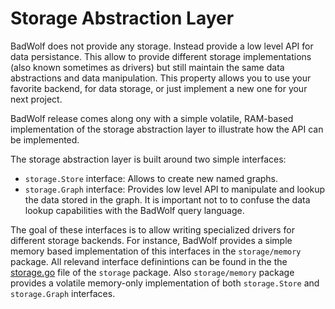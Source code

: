 # Storage Abstraction Layer

BadWolf does not provide any storage. Instead provide a low level API for
data persistance. This allow to provide different storage implementations
(also known sometimes as drivers) but still maintain the same data abstractions
and data manipulation. This property allows you to use your favorite backend,
for data storage, or just implement a new one for your next project.

BadWolf release comes along ony with a simple volatile, RAM-based implementation
of the storage abstraction layer to illustrate how the API can be implemented.

The storage abstraction layer is built around two simple interfaces:

* ```storage.Store``` interface: Allows to create new named graphs.
* ```storage.Graph``` interface: Provides low level API to manipulate and lookup
                      the data stored in the graph. It is important not to
                      to confuse the data lookup capabilities with the BadWolf
                      query language.

The goal of these interfaces is to allow writing specialized drivers for
different storage backends. For instance, BadWolf provides a simple memory
based implementation of this interfaces in the ```storage/memory``` package.
All relevand interface definintions can be found in the the
[storage.go](../storage/storage.go) file of the ```storage``` package. Also
```storage/memory``` package provides a volatile memory-only implementation
of both ```storage.Store``` and ```storage.Graph``` interfaces.

